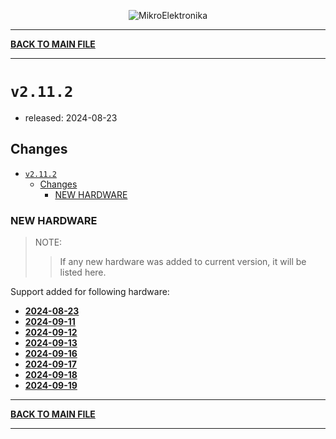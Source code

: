 <p align="center">
  <img src="http://www.mikroe.com/img/designs/beta/logo_small.png?raw=true" alt="MikroElektronika"/>
</p>

---

**[BACK TO MAIN FILE](../../changelog.md)**

---

# `v2.11.2`

+ released: 2024-08-23

## Changes

- [`v2.11.2`](#v2112)
  - [Changes](#changes)
    - [NEW HARDWARE](#new-hardware)

### NEW HARDWARE

> NOTE:
>> If any new hardware was added to current version, it will be listed here.

Support added for following hardware:

+ **[2024-08-23](./new_hw/2024-08-23.md)**
+ **[2024-09-11](./new_hw/2024-09-11.md)**
+ **[2024-09-12](./new_hw/2024-09-12.md)**
+ **[2024-09-13](./new_hw/2024-09-13.md)**
+ **[2024-09-16](./new_hw/2024-09-16.md)**
+ **[2024-09-17](./new_hw/2024-09-17.md)**
+ **[2024-09-18](./new_hw/2024-09-18.md)**
+ **[2024-09-19](./new_hw/2024-09-19.md)**

---

**[BACK TO MAIN FILE](../../changelog.md)**

---
